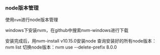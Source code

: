 ### node版本管理

使用```nvm```进行node版本管理

windows下安装nvm，在github中搜索nvm-windows进行下载

安装完成后，用nvm-install v10.15.0安装node
查询安装好的所有node版本：nvm list
切换node版本：nvm use --delete-prefix 8.0.0
